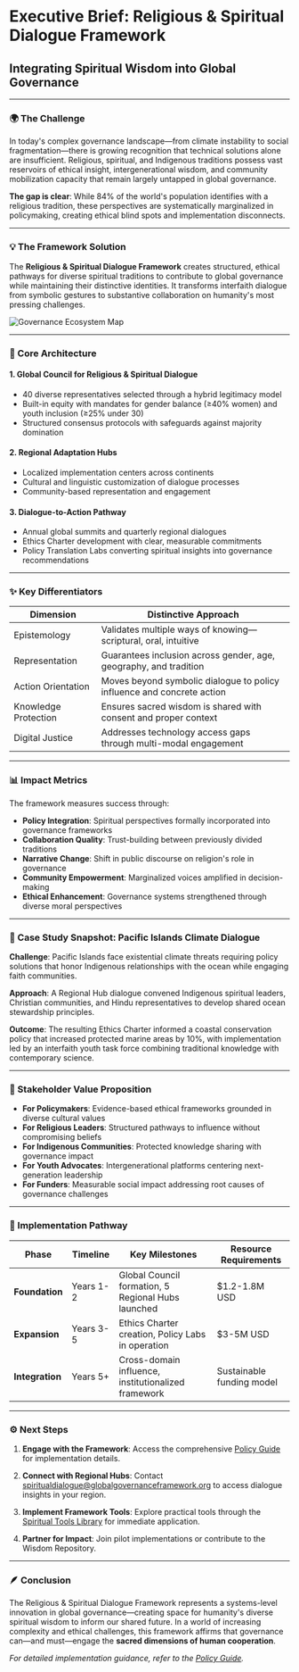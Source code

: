 # **Executive Brief: Religious & Spiritual Dialogue Framework**

## Integrating Spiritual Wisdom into Global Governance

---

### 🌍 The Challenge

In today's complex governance landscape—from climate instability to social fragmentation—there is growing recognition that technical solutions alone are insufficient. Religious, spiritual, and Indigenous traditions possess vast reservoirs of ethical insight, intergenerational wisdom, and community mobilization capacity that remain largely untapped in global governance.

**The gap is clear**: While 84% of the world's population identifies with a religious tradition, these perspectives are systematically marginalized in policymaking, creating ethical blind spots and implementation disconnects.

---

### 💡 The Framework Solution

The **Religious & Spiritual Dialogue Framework** creates structured, ethical pathways for diverse spiritual traditions to contribute to global governance while maintaining their distinctive identities. It transforms interfaith dialogue from symbolic gestures to substantive collaboration on humanity's most pressing challenges.

![Governance Ecosystem Map](/images/frameworks/spiritual/sacred-governance-ecosystem.svg)

---

### 🧱 Core Architecture

#### 1. **Global Council for Religious & Spiritual Dialogue**

* 40 diverse representatives selected through a hybrid legitimacy model
* Built-in equity with mandates for gender balance (≥40% women) and youth inclusion (≥25% under 30)
* Structured consensus protocols with safeguards against majority domination

#### 2. **Regional Adaptation Hubs**

* Localized implementation centers across continents
* Cultural and linguistic customization of dialogue processes
* Community-based representation and engagement

#### 3. **Dialogue-to-Action Pathway**

* Annual global summits and quarterly regional dialogues
* Ethics Charter development with clear, measurable commitments
* Policy Translation Labs converting spiritual insights into governance recommendations

---

### ✨ Key Differentiators

| **Dimension**         | **Distinctive Approach**                                               |
| --------------------- | --------------------------------------------------------------------- |
| Epistemology          | Validates multiple ways of knowing—scriptural, oral, intuitive         |
| Representation        | Guarantees inclusion across gender, age, geography, and tradition      |
| Action Orientation    | Moves beyond symbolic dialogue to policy influence and concrete action |
| Knowledge Protection  | Ensures sacred wisdom is shared with consent and proper context        |
| Digital Justice       | Addresses technology access gaps through multi-modal engagement        |

---

### 📊 Impact Metrics

The framework measures success through:

* **Policy Integration**: Spiritual perspectives formally incorporated into governance frameworks
* **Collaboration Quality**: Trust-building between previously divided traditions
* **Narrative Change**: Shift in public discourse on religion's role in governance
* **Community Empowerment**: Marginalized voices amplified in decision-making
* **Ethical Enhancement**: Governance systems strengthened through diverse moral perspectives

---

### 🌟 Case Study Snapshot: Pacific Islands Climate Dialogue

**Challenge**: Pacific Islands face existential climate threats requiring policy solutions that honor Indigenous relationships with the ocean while engaging faith communities.

**Approach**: A Regional Hub dialogue convened Indigenous spiritual leaders, Christian communities, and Hindu representatives to develop shared ocean stewardship principles.

**Outcome**: The resulting Ethics Charter informed a coastal conservation policy that increased protected marine areas by 10%, with implementation led by an interfaith youth task force combining traditional knowledge with contemporary science.

---

### 💼 Stakeholder Value Proposition

* **For Policymakers**: Evidence-based ethical frameworks grounded in diverse cultural values
* **For Religious Leaders**: Structured pathways to influence without compromising beliefs
* **For Indigenous Communities**: Protected knowledge sharing with governance impact
* **For Youth Advocates**: Intergenerational platforms centering next-generation leadership
* **For Funders**: Measurable social impact addressing root causes of governance challenges

---

### 🚀 Implementation Pathway

| **Phase**        | **Timeline**  | **Key Milestones**                              | **Resource Requirements** |
|------------------|---------------|--------------------------------------------------|---------------------------|
| **Foundation**   | Years 1-2     | Global Council formation, 5 Regional Hubs launched | $1.2-1.8M USD             |
| **Expansion**    | Years 3-5     | Ethics Charter creation, Policy Labs in operation  | $3-5M USD                 |
| **Integration**  | Years 5+      | Cross-domain influence, institutionalized framework | Sustainable funding model |

---

### ⚙️ Next Steps

1. **Engage with the Framework**: Access the comprehensive [Policy Guide](/frameworks/tools/spiritual/policy-guide-en.pdf) for implementation details.

2. **Connect with Regional Hubs**: Contact spiritualdialogue@globalgovernanceframework.org to access dialogue insights in your region.

3. **Implement Framework Tools**: Explore practical tools through the [Spiritual Tools Library](/frameworks/tools/spiritual) for immediate application.

4. **Partner for Impact**: Join pilot implementations or contribute to the Wisdom Repository.

---

### 🪶 Conclusion

The Religious & Spiritual Dialogue Framework represents a systems-level innovation in global governance—creating space for humanity's diverse spiritual wisdom to inform our shared future. In a world of increasing complexity and ethical challenges, this framework affirms that governance can—and must—engage the **sacred dimensions of human cooperation**.

*For detailed implementation guidance, refer to the [Policy Guide](/frameworks/tools/spiritual/policy-guide-en.pdf).*